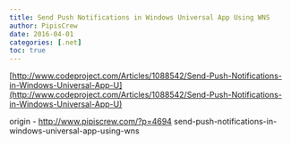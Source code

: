 ```yaml
---
title: Send Push Notifications in Windows Universal App Using WNS
author: PipisCrew
date: 2016-04-01
categories: [.net]
toc: true
---
```


[http://www.codeproject.com/Articles/1088542/Send-Push-Notifications-in-Windows-Universal-App-U](http://www.codeproject.com/Articles/1088542/Send-Push-Notifications-in-Windows-Universal-App-U)

origin - http://www.pipiscrew.com/?p=4694 send-push-notifications-in-windows-universal-app-using-wns